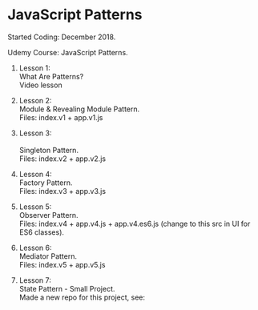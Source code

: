 # JavaScript Patterns

Started Coding: December 2018.

Udemy Course: JavaScript Patterns.

1. Lesson 1:<br> 
What Are Patterns?<br>
Video lesson

2. Lesson 2:<br> 
Module & Revealing Module Pattern.<br>
Files: index.v1 + app.v1.js

3. Lesson 3:<br>  
Singleton Pattern.<br>
Files: index.v2 + app.v2.js

4. Lesson 4:<br>
Factory Pattern.<br>
Files: index.v3 + app.v3.js

5. Lesson 5:<br>
Observer Pattern.<br>
Files: index.v4 + app.v4.js + app.v4.es6.js (change to this src in UI for ES6 classes).

6. Lesson 6:<br>
Mediator Pattern.<br>
Files: index.v5 + app.v5.js

7. Lesson 7:<br>
State Pattern - Small Project. <br>
Made a new repo for this project, see:<br>
<link>
